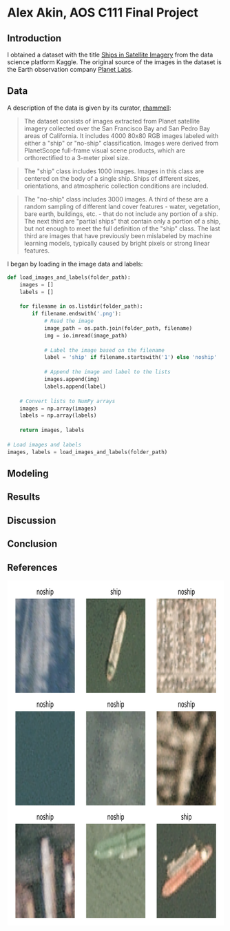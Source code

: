 
# Alex Akin, AOS C111 Final Project

## Introduction

I obtained a dataset with the title [Ships in Satellite Imagery](https://www.kaggle.com/datasets/rhammell/ships-in-satellite-imagery) from the data science platform Kaggle. The original source of the images in the dataset is the Earth observation company [Planet Labs](https://www.planet.com/).

## Data

A description of the data is given by its curator, [rhammell](https://www.kaggle.com/rhammell): 

> The dataset consists of images extracted from Planet satellite imagery collected over the San Francisco Bay and San Pedro Bay areas of California. It includes 4000 80x80 RGB images labeled with either a "ship" or "no-ship" classification. Images were derived from PlanetScope full-frame visual scene products, which are orthorectified to a 3-meter pixel size.

> The "ship" class includes 1000 images. Images in this class are centered on the body of a single ship. Ships of different sizes, orientations, and atmospheric collection conditions are included. 

> The "no-ship" class includes 3000 images. A third of these are a random sampling of different land cover features - water, vegetation, bare earth, buildings, etc. - that do not include any portion of a ship. The next third are "partial ships" that contain only a portion of a ship, but not enough to meet the full definition of the "ship" class. The last third are images that have previously been mislabeled by machine learning models, typically caused by bright pixels or strong linear features.


I began by loading in the image data and labels:

```python 
def load_images_and_labels(folder_path):
    images = []
    labels = []

    for filename in os.listdir(folder_path):
        if filename.endswith('.png'):
            # Read the image
            image_path = os.path.join(folder_path, filename)
            img = io.imread(image_path)

            # Label the image based on the filename
            label = 'ship' if filename.startswith('1') else 'noship'

            # Append the image and label to the lists
            images.append(img)
            labels.append(label)

    # Convert lists to NumPy arrays
    images = np.array(images)
    labels = np.array(labels)

    return images, labels

# Load images and labels
images, labels = load_images_and_labels(folder_path)
```

## Modeling

## Results

## Discussion

## Conclusion

## References

<img align="left" width="800" height="800" src="/Images/visualization_1.png">



